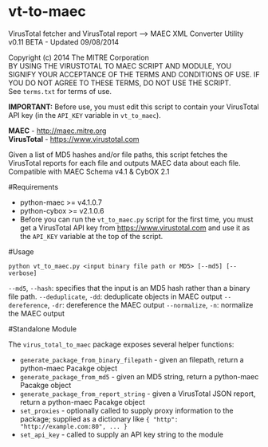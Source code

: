 vt-to-maec
==========

VirusTotal fetcher and VirusTotal report --> MAEC XML Converter Utility  
v0.11 BETA - Updated 09/08/2014  

Copyright (c) 2014 The MITRE Corporation  
BY USING THE VIRUSTOTAL TO MAEC SCRIPT AND MODULE, YOU SIGNIFY YOUR ACCEPTANCE OF THE TERMS AND CONDITIONS OF USE.  IF YOU DO NOT AGREE TO THESE TERMS, DO NOT USE THE SCRIPT.  
See `terms.txt` for terms of use.

**IMPORTANT:** Before use, you must edit this script to contain your VirusTotal API key (in the `API_KEY` variable in `vt_to_maec`).

**MAEC** - http://maec.mitre.org  
**VirusTotal** - https://www.virustotal.com

Given a list of MD5 hashes and/or file paths, this script fetches the VirusTotal reports for each file and outputs MAEC data about each file.  
Compatible with MAEC Schema v4.1 & CybOX 2.1

#Requirements

* python-maec >= v4.1.0.7
* python-cybox >= v2.1.0.6
* Before you can run the `vt_to_maec.py` script for the first time, you must get a VirusTotal API key from https://www.virustotal.com and use it as the `API_KEY` variable at the top of the script.

#Usage

`python vt_to_maec.py <input binary file path or MD5> [--md5] [--verbose]`

`--md5`, `--hash`: specifies that the input is an MD5 hash rather than a binary file path.
`--deduplicate`, `-dd`: deduplicate objects in MAEC output
`--dereference`, `-dr`: dereference the MAEC output
`--normalize`, `-n`: normalize the MAEC output

#Standalone Module

The `virus_total_to_maec` package exposes several helper functions:

  * `generate_package_from_binary_filepath` - given an filepath, return a python-maec Pacakge object
  * `generate_package_from_md5` - given an MD5 string, return a python-maec Pacakge object
  * `generate_package_from_report_string` - given a VirusTotal JSON report, return a python-maec Pacakge object
  * `set_proxies` - optionally called to supply proxy information to the package; supplied as a dictionary like `{ "http": "http://example.com:80", ... }`
  * `set_api_key` - called to supply an API key string to the module
  